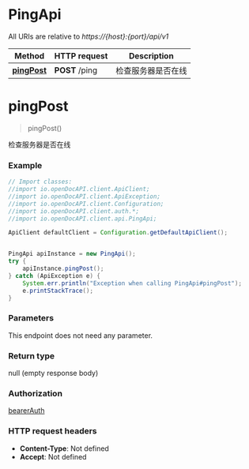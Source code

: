 # PingApi

All URIs are relative to *https://{host}:{port}/api/v1*

Method | HTTP request | Description
------------- | ------------- | -------------
[**pingPost**](PingApi.md#pingPost) | **POST** /ping | 检查服务器是否在线

<a name="pingPost"></a>
# **pingPost**
> pingPost()

检查服务器是否在线

### Example
```java
// Import classes:
//import io.openDocAPI.client.ApiClient;
//import io.openDocAPI.client.ApiException;
//import io.openDocAPI.client.Configuration;
//import io.openDocAPI.client.auth.*;
//import io.openDocAPI.client.api.PingApi;

ApiClient defaultClient = Configuration.getDefaultApiClient();


PingApi apiInstance = new PingApi();
try {
    apiInstance.pingPost();
} catch (ApiException e) {
    System.err.println("Exception when calling PingApi#pingPost");
    e.printStackTrace();
}
```

### Parameters
This endpoint does not need any parameter.

### Return type

null (empty response body)

### Authorization

[bearerAuth](../README.md#bearerAuth)

### HTTP request headers

 - **Content-Type**: Not defined
 - **Accept**: Not defined

